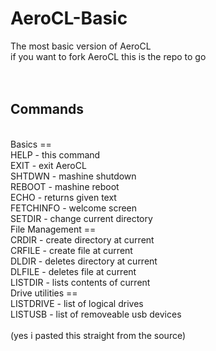 # AeroCL-Basic
The most basic version of AeroCL <br />
if you want to fork AeroCL this is the repo to go <br />
<br />
<br />
## Commands 
<br />
 Basics == <br />
   HELP - this command <br />
   EXIT - exit AeroCL <br />
   SHTDWN - mashine shutdown <br />
   REBOOT - mashine reboot <br />
   ECHO - returns given text <br />
   FETCHINFO - welcome screen <br />
   SETDIR - change current directory <br />
 File Management == <br />
   CRDIR - create directory at current <br />
   CRFILE - create file at current <br />
   DLDIR - deletes directory at current <br />
   DLFILE - deletes file at current <br />
   LISTDIR - lists contents of current <br />
 Drive utilities == <br />
   LISTDRIVE - list of logical drives <br />
   LISTUSB - list of removeable usb devices <br />
   <br />
   (yes i pasted this straight from the source)<br />
